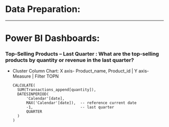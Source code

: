 # Data Preparation:
--------------------------------------------------

# Power BI Dashboards:

### Top-Selling Products – Last Quarter : What are the top-selling products by quantity or revenue in the last quarter?
- Cluster Column Chart: X axis- Product_name, Product_id | Y axis- Measure | Filter TOPN
  ```Top Products by Units Sold(Quantity Leaders – Last Quarter) =
  CALCULATE(
    SUM(Transactions_append[quantity]),
    DATESINPERIOD(
        'Calendar'[date],
        MAX('Calendar'[date]),  -- reference current date
        -1,                     -- last quarter
        QUARTER
    )
  )
```
     
